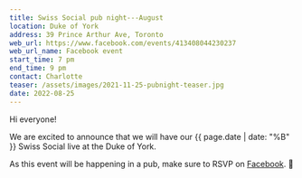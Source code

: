 ```yaml
---
title: Swiss Social pub night---August
location: Duke of York
address: 39 Prince Arthur Ave, Toronto
web_url: https://www.facebook.com/events/413408044230237
web_url_name: Facebook event
start_time: 7 pm
end_time: 9 pm
contact: Charlotte
teaser: /assets/images/2021-11-25-pubnight-teaser.jpg
date: 2022-08-25
---
```


Hi everyone!

We are excited to announce that we will have our {{ page.date | date: "%B" }}
Swiss Social live at the Duke of York.

As this event will be happening in a pub, make sure to RSVP on [Facebook].
:slightly_smiling_face:

[facebook]: <{{ page.web_url }}>

